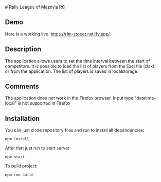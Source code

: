 ﻿﻿# Rally League of Mazovia RC

## Demo

Here is a working live: https://rlm-stoper.netlify.app/

## Description

The application allows users to set the time interval between the start of competitors.
It is possible to load the list of players from the Exel file (xlsx) or from the application.
The list of players is saved in localstorage.

## Comments

The application does not work in the Firefox browser. Input type "datetime-local" is not supported in Firefox

## Installation

You can just clone repository files and run to install all dependencies:

`npm install`

After that just run to start server:

`npm start`

To build project:

`npm run build`
